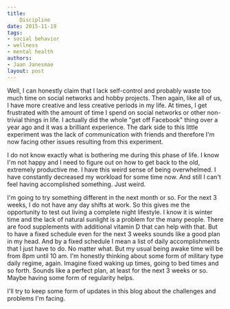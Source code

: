 ```yaml
---
title:
    Discipline
date: 2015-11-19
tags:
- social behavior
- wellness
- mental health
authors:
- Jaan Janesmae
layout: post
---
```

Well, I can honestly claim that I lack self-control and probably waste too much time on social networks and hobby projects. Then again, like all of us, I have more creative and less creative periods in my life. At times, I get frustrated with the amount of time I spend on social networks or other non-trivial things in life. I actually did the whole "get off Facebook" thing over a year ago and it was a brilliant experience. The dark side to this little experiment was the lack of communication with friends and therefore I'm now facing other issues resulting from this experiment.

I do not know exactly what is bothering me during this phase of life. I know I'm not happy and I need to figure out on how to get back to the old, extremely productive me. I have this weird sense of being overwhelmed. I have constantly decreased my workload for some time now. And still I can't feel having accomplished something. Just weird.

I'm going to try something different in the next month or so. For the next 3 weeks, I do not have any day shifts at work. So this gives me the opportunity to test out living a complete night lifestyle. I know it is winter time and the lack of natural sunlight is a problem for the many people. There are food supplements with additional vitamin D that can help with that. But to have a fixed schedule even for the next 3 weeks sounds like a good plan in my head. And by a fixed schedule I mean a list of daily accomplishments that I just have to do. No matter what. But my usual being awake time will be from 8pm until 10 am. I'm honestly thinking about some form of military type daily regime, again. Imagine fixed waking up times, going to bed times and so forth. Sounds like a perfect plan, at least for the next 3 weeks or so. Maybe having some form of regularity helps.

I'll try to keep some form of updates in this blog about the challenges and problems I'm facing.
